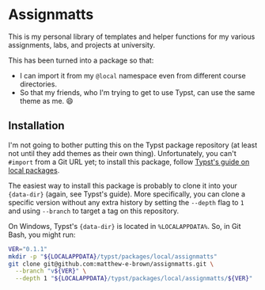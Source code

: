 # Assignmatts

This is my personal library of templates and helper functions for my various
assignments, labs, and projects at university.

This has been turned into a package so that:

- I can import it from my `@local` namespace even from different course
  directories.
- So that my friends, who I'm trying to get to use Typst, can use the same theme
  as me. 😄


## Installation

I'm not going to bother putting this on the Typst package repository (at least
not until they add themes as their own thing). Unfortunately, you can't
`#import` from a Git URL yet; to install this package, follow [Typst's guide on
local packages][package-install].

The easiest way to install this package is probably to clone it into your
`{data-dir}` (again, see Typst's guide). More specifically, you can clone a
specific version without any extra history by setting the `--depth` flag to `1`
and using `--branch` to target a tag on this repository.

On Windows, Typst's `{data-dir}` is located in `%LOCALAPPDATA%`. So, in Git
Bash, you might run:

```bash
VER="0.1.1"
mkdir -p "${LOCALAPPDATA}/typst/packages/local/assignmatts"
git clone git@github.com:matthew-e-brown/assignmatts.git \
  --branch "v${VER}" \
  --depth 1 "${LOCALAPPDATA}/typst/packages/local/assignmatts/${VER}"
```


[package-install]: https://github.com/typst/packages/?tab=readme-ov-file#local-packages
